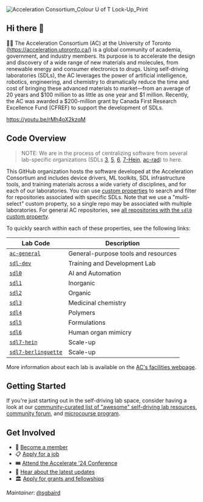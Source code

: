 ![Acceleration Consortium_Colour U of T Lock-Up_Print](https://github.com/AccelerationConsortium/.github/assets/45469701/3fd1e790-a511-4036-97a6-175408529c98)

<!---
![Acceleration Consortium_Colour Horizontal Wordmark_Digital](https://github.com/AccelerationConsortium/.github/assets/45469701/7b8f3da1-dc77-44bf-84af-2642d29f0ce8)
![Acceleration Consortium_Colour Wordmark_Print](https://github.com/AccelerationConsortium/.github/assets/45469701/a7521e9a-81e0-4d02-853c-3b94abc9bc7a)
--->

## Hi there 👋

<!--

**Here are some ideas to get you started:**

🙋‍♀️ A short introduction - what is your organization all about?
🌈 Contribution guidelines - how can the community get involved?
👩‍💻 Useful resources - where can the community find your docs? Is there anything else the community should know?
🍿 Fun facts - what does your team eat for breakfast?
🧙 Remember, you can do mighty things with the power of [Markdown](https://docs.github.com/github/writing-on-github/getting-started-with-writing-and-formatting-on-github/basic-writing-and-formatting-syntax)
-->

🙋‍♀️ The Acceleration Consortium (AC) at the University of Toronto (https://acceleration.utoronto.ca/) is a global community of academia, government, and industry members. Its purpose is to accelerate the design and discovery of a wide range of new materials and molecules, from renewable energy and consumer electronics to drugs. Using self-driving laboratories (SDLs), the AC leverages the power of artificial intelligence, robotics, engineering, and chemistry to dramatically reduce the time and cost of bringing these advanced materials to market—from an average of 20 years and $100 million to as little as one year and $1 million. Recently, the AC was awarded a $200-million grant by Canada First Research Excellence Fund (CFREF) to support the development of SDLs.

https://youtu.be/rMh4oX2kzqM

## Code Overview

> NOTE: We are in the process of centralizing software from several lab-specific organizations (SDLs [3](https://github.com/AC-MedChem-SDL), [5](https://github.com/AC-Formulations-SDL), [6](https://github.com/AC-SDL6), [7-Hein](https://gitlab.com/heingroup), [ac-rad](https://github.com/ac-rad)) to here.

This GitHub organization hosts the software developed at the Acceleration Consortium and includes device drivers, ML toolkits, SDL infrastructure tools, and training materials across a wide variety of disciplines, and for each of our laboratories. You can use [custom properties](https://docs.github.com/en/organizations/managing-organization-settings/managing-custom-properties-for-repositories-in-your-organization) to search and filter for repositories associated with specific SDLs. Note that we use a "multi-select" custom property, so a single repo may be associated with multiple laboratories. For general AC repositories, see [all repositories with the `sdl0` custom property](https://github.com/orgs/AccelerationConsortium/repositories?q=props.lab-designation%3Aac-general).

To quickly search within each of these properties, see the following links:

| Lab Code | Description |
|----------|-------------|
| [`ac-general`](https://github.com/orgs/AccelerationConsortium/repositories?q=props.lab-designation%3Aac-general+sort%3Astars) | General-purpose tools and resources |
| [`sdl-dev`](https://github.com/orgs/AccelerationConsortium/repositories?q=props.lab-designation%3Asdl-dev+sort%3Astars) | Training and Development Lab |
| [`sdl0`](https://github.com/orgs/AccelerationConsortium/repositories?q=props.lab-designation%3Asdl0+sort%3Astars) | AI and Automation |
| [`sdl1`](https://github.com/orgs/AccelerationConsortium/repositories?q=props.lab-designation%3Asdl1+sort%3Astars) | Inorganic |
| [`sdl2`](https://github.com/orgs/AccelerationConsortium/repositories?q=props.lab-designation%3Asdl2+sort%3Astars) | Organic |
| [`sdl3`](https://github.com/orgs/AccelerationConsortium/repositories?q=props.lab-designation%3Asdl3+sort%3Astars) | Medicinal chemistry |
| [`sdl4`](https://github.com/orgs/AccelerationConsortium/repositories?q=props.lab-designation%3Asdl4+sort%3Astars) | Polymers |
| [`sdl5`](https://github.com/orgs/AccelerationConsortium/repositories?q=props.lab-designation%3Asdl5+sort%3Astars) | Formulations |
| [`sdl6`](https://github.com/orgs/AccelerationConsortium/repositories?q=props.lab-designation%3Asdl6+sort%3Astars) | Human organ mimicry |
| [`sdl7-hein`](https://github.com/orgs/AccelerationConsortium/repositories?q=props.lab-designation%3Asdl7-hein+sort%3Astars) | Scale-up |
| [`sdl7-berlinguette`](https://github.com/orgs/AccelerationConsortium/repositories?q=props.lab-designation%3Asdl7-berlinguette+sort%3Astars) | Scale-up |

More information about each lab is available on the [AC's facilities webpage](https://acceleration.utoronto.ca/facilities).

## Getting Started

If you're just starting out in the self-driving lab space, consider having a look at our [community-curated list of "awesome" self-driving lab resources](https://github.com/AccelerationConsortium/awesome-self-driving-labs), [community forum](https://accelerated-discovery.org), and [microcourse program](https://ac-microcourses.readthedocs.io).

<!---
TODO: Once we have more teams set up (including deciding whether e.g., sdl0 would have ac-staff as a parent team), we can link to those as well. Maybe have `[repos] [team]` within the bulleted list or similar
-->

<!---

## Affiliate GitHub Organizations
- 🤖 [AC-RAD](https://github.com/ac-rad): Robotics-assisted Accelerated Discovery
- 📜 [AC-Classroom](https://github.com/AC-Classroom): An organization for managing GitHub Classroom assignment templates
- 👨‍💻 [AC-BO-Hackathon](https://github.com/AC-BO-Hackathon): An organization for the Bayesian Optimization Hackathon for Chemistry and Materials
- 💧 [AC-Formulations-SDL](https://github.com/AC-Formulations-SDL): The AC formulations self-driving lab (SDL5)
- 💊 [AC-MedChem-SDL](https://github.com/AC-MedChem-SDL): The AC medicinal chemistry self-driving laboratory (SDL3)
- 🫀 [AC-SDL6](https://github.com/AC-SDL6): The AC human organ mimicry self-driving lab (SDL6)
- 🧪 [Hein Lab](https://gitlab.com/heingroup): Some AC-funded code from Jason Hein's lab at UBC is hosted on gitlab (SDL7-Hein)

--->

## Get Involved
- 👥 [Become a member](https://zr2z766pxls.typeform.com/to/Iter1eZR)
- 📋 [Apply for a job](https://acceleration.utoronto.ca/news/were-hiring)
- 🎟️ [Attend the Accelerate '24 Conference](https://www.accelerate24.ca/)
- 📣 [Hear about the latest updates](https://accelerationconsortium.substack.com/)
- 🏛️ [Apply for grants and fellowships](https://acceleration.utoronto.ca/programs)

_Maintainer_: [@sgbaird](https://github.com/sgbaird)

<!--- - 🌈 To get involved, - 👩‍💻 - 📫 acceleration@utoronto.ca -->

